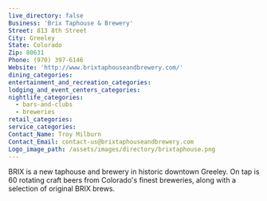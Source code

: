 ```yaml
---
live_directory: false
Business: 'Brix Taphouse & Brewery'
Street: 813 8th Street
City: Greeley
State: Colorado
Zip: 80631
Phone: (970) 397-6146
Website: 'http://www.brixtaphouseandbrewery.com/'
dining_categories:
entertainment_and_recreation_categories:
lodging_and_event_centers_categories:
nightlife_categories:
  - bars-and-clubs
  - breweries
retail_categories:
service_categories:
Contact_Name: Troy Milburn
Contact_Email: contact-us@brixtaphouseandbrewery.com
Logo_image_path: /assets/images/directory/brixtaphouse.png
---
```



BRIX is a new taphouse and brewery in historic downtown Greeley. On tap is 60 rotating craft beers from Colorado's finest breweries, along with a selection of original BRIX brews.